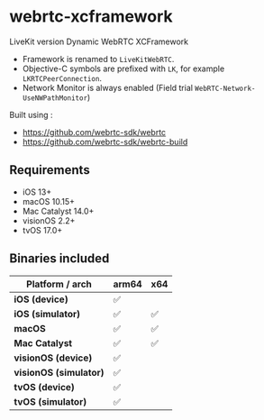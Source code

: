 # webrtc-xcframework

LiveKit version Dynamic WebRTC XCFramework

* Framework is renamed to `LiveKitWebRTC`.
* Objective-C symbols are prefixed with `LK`, for example `LKRTCPeerConnection`.
* Network Monitor is always enabled (Field trial `WebRTC-Network-UseNWPathMonitor`)

Built using :
* https://github.com/webrtc-sdk/webrtc
* https://github.com/webrtc-sdk/webrtc-build

## Requirements
* iOS 13+
* macOS 10.15+
* Mac Catalyst 14.0+
* visionOS 2.2+
* tvOS 17.0+

## Binaries included
| **Platform / arch**      | arm64  |   x64   |
|--------------------------|--------|---------|
| **iOS (device)**         |   ✅   |         |
| **iOS (simulator)**      |   ✅   |    ✅   |
| **macOS**                |   ✅   |    ✅   |
| **Mac Catalyst**         |   ✅   |    ✅   | 
| **visionOS (device)**    |   ✅   |     　   | 
| **visionOS (simulator)** |   ✅   |         | 
| **tvOS (device)**        |   ✅   |     　   | 
| **tvOS (simulator)**     |   ✅   |         | 
